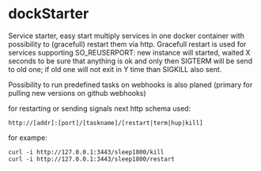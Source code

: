 # dockStarter

Service starter, easy start multiply services in one docker
container with possibility to (gracefull) restart them via
http. Gracefull restart is used for services supporting SO_REUSERPORT:
new instance will started, waited X seconds to be sure that anything
is ok and only then SIGTERM will be send to old one; if old one
will not exit in Y time than SIGKILL also sent.

Possibility to run predefined tasks on webhooks is also planed
(primary for pulling new versions on github webhooks)

for restarting or sending signals next http schema used:

`http://[addr]:[port]/[taskname]/[restart|term|hup|kill]`

for exampe:
```
curl -i http://127.0.0.1:3443/sleep1800/kill
curl -i http://127.0.0.1:3443/sleep1800/restart
```